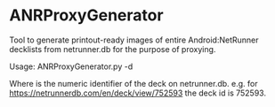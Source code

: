 # ANRProxyGenerator

Tool to generate printout-ready images of entire Android:NetRunner decklists from netrunner.db for the purpose of proxying.

Usage:
ANRProxyGenerator.py -d <deck id> 

Where <deck id> is the numeric identifier of the deck on netrunner.db. e.g. for https://netrunnerdb.com/en/deck/view/752593 the deck id is 752593.
